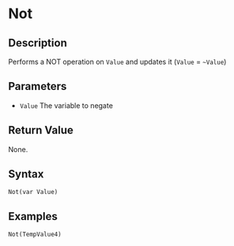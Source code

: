 # Not

## Description
Performs a NOT operation on `Value` and updates it (`Value` = `~Value`)

## Parameters
- `Value`
The variable to negate

## Return Value
None.

## Syntax
```
Not(var Value)
```

## Examples
```
Not(TempValue4)
```